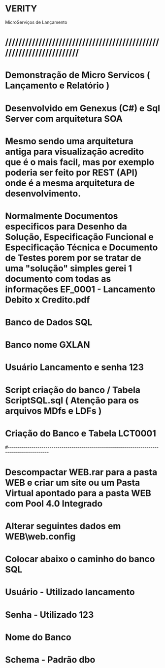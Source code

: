 # VERITY
MicroServiços de Lançamento


# ////////////////////////////////////////////////////////////////////
# Demonstração de Micro Servicos ( Lançamento e Relatório )
# Desenvolvido em Genexus (C#) e Sql Server com arquitetura SOA
# Mesmo sendo uma arquitetura antiga para visualização acredito que é o mais facil, mas por exemplo poderia ser feito por REST (API) onde é a mesma arquitetura de desenvolvimento.
# Normalmente Documentos especificos para Desenho da Solução, Especificação Funcional e Especificação Técnica e Documento de Testes porem por se tratar de uma "solução" simples gerei 1 documento com todas as informações EF_0001 - Lancamento Debito x Credito.pdf

# Banco de Dados SQL 
# Banco nome GXLAN
# Usuário Lancamento e senha 123
# Script criação do banco / Tabela ScriptSQL.sql  ( Atenção para os arquivos MDfs e LDFs )
# Criação do Banco e Tabela LCT0001 
#--------------------------------------------------------------------------------------------------
# Descompactar WEB.rar para a pasta WEB e criar um site ou um Pasta Virtual apontado para a pasta WEB com Pool 4.0 Integrado
# Alterar seguintes dados em WEB\web.config
#     
#    Colocar abaixo o caminho do banco SQL
#    <add key="Connection-Default-Datasource" value="uocMBWp+lEvwHmWFybJL8QDlG23vz27vPV7w0z1tU/V=" />
#     Usuário - Utilizado lancamento
#    <add key="Connection-Default-User" value="yYZ8W4ZVrp6a4QSE1afFz6==" />
#    Senha - Utilizado 123
#    <add key="Connection-Default-Password" value="MDYrmraAJmSvQA/35HOeHX==" />
#    Nome do Banco
#    <add key="Connection-Default-DB" value="GXLAN" />
#     Schema - Padrão dbo
#    <add key="Connection-Default-Schema" value="82sPNmMP8O3TlpdEZk1r8E==" />



